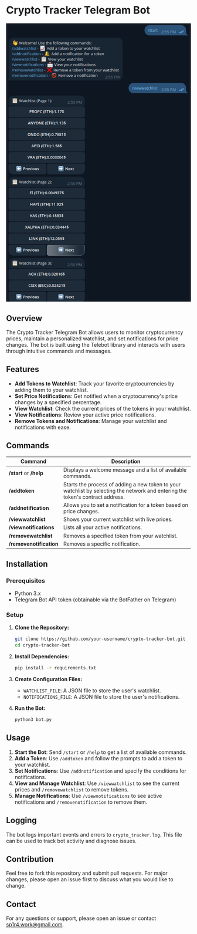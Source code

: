 # Crypto Tracker Telegram Bot

![Crypto Tracker Bot](assets/bot.png)  <!-- Add a relevant image -->

## Overview

The Crypto Tracker Telegram Bot allows users to monitor cryptocurrency prices, maintain a personalized watchlist, and set notifications for price changes. The bot is built using the Telebot library and interacts with users through intuitive commands and messages.

## Features

- **Add Tokens to Watchlist**: Track your favorite cryptocurrencies by adding them to your watchlist.
- **Set Price Notifications**: Get notified when a cryptocurrency's price changes by a specified percentage.
- **View Watchlist**: Check the current prices of the tokens in your watchlist.
- **View Notifications**: Review your active price notifications.
- **Remove Tokens and Notifications**: Manage your watchlist and notifications with ease.

## Commands

| Command                  | Description                                             |
|--------------------------|---------------------------------------------------------|
| **/start** or **/help**  | Displays a welcome message and a list of available commands. |
| **/addtoken**            | Starts the process of adding a new token to your watchlist by selecting the network and entering the token's contract address. |
| **/addnotification**     | Allows you to set a notification for a token based on price changes. |
| **/viewwatchlist**       | Shows your current watchlist with live prices.        |
| **/viewnotifications**   | Lists all your active notifications.                   |
| **/removewatchlist**     | Removes a specified token from your watchlist.         |
| **/removenotification**  | Removes a specific notification.                       |

## Installation

### Prerequisites

- Python 3.x
- Telegram Bot API token (obtainable via the BotFather on Telegram)

### Setup

1. **Clone the Repository:**

    ```sh
    git clone https://github.com/your-username/crypto-tracker-bot.git
    cd crypto-tracker-bot
    ```

2. **Install Dependencies:**

    ```sh
    pip install -r requirements.txt
    ```

3. **Create Configuration Files:**

    - `WATCHLIST_FILE`: A JSON file to store the user's watchlist.
    - `NOTIFICATIONS_FILE`: A JSON file to store the user's notifications.

4. **Run the Bot:**

    ```sh
    python3 bot.py
    ```

## Usage


1. **Start the Bot**: Send `/start` or `/help` to get a list of available commands.
2. **Add a Token**: Use `/addtoken` and follow the prompts to add a token to your watchlist.
3. **Set Notifications**: Use `/addnotification` and specify the conditions for notifications.
4. **View and Manage Watchlist**: Use `/viewwatchlist` to see the current prices and `/removewatchlist` to remove tokens.
5. **Manage Notifications**: Use `/viewnotifications` to see active notifications and `/removenotification` to remove them.

## Logging

The bot logs important events and errors to `crypto_tracker.log`. This file can be used to track bot activity and diagnose issues.

## Contribution

Feel free to fork this repository and submit pull requests. For major changes, please open an issue first to discuss what you would like to change.

## Contact

For any questions or support, please open an issue or contact [sp1r4.work@gmail.com](mailto:sp1r4.work@gmail.com).

